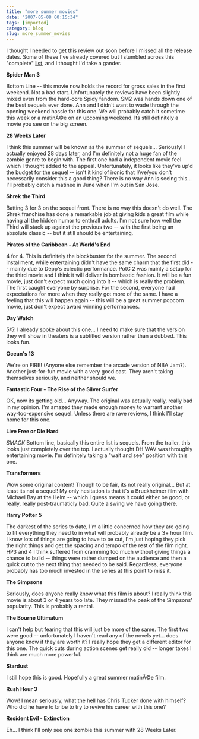 ```yaml
---
title: "more summer movies"
date: "2007-05-08 00:15:34"
tags: [imported]
category: blog
slug: more_summer_movies
---
```


I thought I needed to get this review out soon before I missed all the release dates. Some of these I've already covered but I stumbled across this "complete" <a href="https://geeksofdoom.com/2007/04/23/summer-07-movie-mayhem/">list</a>, and I thought I'd take a gander.

<strong>Spider Man 3</strong>

Bottom Line -- this movie now holds the record for gross sales in the first weekend. Not a bad start. Unfortunately the reviews have been slightly mixed even from the hard-core Spidy fandom. SM2 was hands down one of the best sequels ever done. Ann and I didn't want to wade through the opening weekend hassle for this one. We will probably catch it sometime this week or a matinÃ©e on an upcoming weekend. Its still definitely a movie you see on the big screen.

<strong>28 Weeks Later</strong>

I think this summer will be known as the summer of sequels... Seriously! I actually enjoyed 28 days later, and I'm definitely not a huge fan of the zombie genre to begin with. The first one had a independent movie feel which I thought added to the appeal. Unfortunately, it looks like they've up'd the budget for the sequel -- isn't it kind of ironic that I/we/you don't necessarily consider this a good thing? There is no way Ann is seeing this... I'll probably catch a matinee in June when I'm out in San Jose.

<strong>Shrek the Third</strong>

Batting 3 for 3 on the sequel front. There is no way this doesn't do well. The Shrek franchise has done a remarkable job at giving kids a great film while having all the hidden humor to enthrall adults. I'm not sure how well the Third will stack up against the previous two -- with the first being an absolute classic -- but it still should be entertaining.

<strong>Pirates of the Caribbean - At World's End</strong>

4 for 4. This is definitely the blockbuster for the summer. The second installment, while entertaining didn't have the same charm that the first did -- mainly due to Depp's eclectic performance. PotC 2 was mainly a setup for the third movie and I think it will deliver in bombastic fashion. It will be a fun movie, just don't expect much going into it -- which is really the problem. The first caught everyone by surprise. For the second, everyone had expectations for more when they really got more of the same. I have a feeling that this will happen again -- this will be a great summer popcorn movie, just don't expect award winning performances.

<strong>Day Watch</strong>

5/5! I already spoke about this one... I need to make sure that the version they will show in theaters is a subtitled version rather than a dubbed. This looks fun.

<strong>Ocean's 13</strong>

We're on FIRE! (Anyone else remember the arcade version of NBA Jam?). Another just-for-fun movie with a very good cast. They aren't taking themselves seriously, and neither should we.

<strong>Fantastic Four - The Rise of the Silver Surfer</strong>

OK, now its getting old... Anyway. The original was actually really, really bad in my opinion. I'm amazed they made enough money to warrant another way-too-expensive sequel. Unless there are rave reviews, I think I'll stay home for this one.

<strong>Live Free or Die Hard</strong>

_SMACK_ Bottom line, basically this entire list is sequels. From the trailer, this looks just completely over the top. I actually thought DH WAV was throughly entertaining movie. I'm definitely taking a "wait and see" position with this one.

<strong>Transformers</strong>

Wow some original content! Though to be fair, its not really original... But at least its not a sequel! My only hesitation is that it's a Bruckheimer film with Michael Bay at the Helm -- which I guess means it could either be good, or really, really post-traumaticly bad. Quite a swing we have going there.

<strong>Harry Potter 5</strong>

The darkest of the series to date, I'm a little concerned how they are going to fit everything they need to in what will probably already be a 3+ hour film. I know lots of things are going to have to be cut, I'm just hoping they pick the right things and get the spacing and tempo of the rest of the film right. HP3 and 4 I think suffered from cramming too much without giving things a chance to build -- things were rather dumped on the audience and then a quick cut to the next thing that needed to be said. Regardless, everyone probably has too much invested in the series at this point to miss it.

<strong>The Simpsons</strong>

Seriously, does anyone really know what this film is about? I really think this movie is about 3 or 4 years too late. They missed the peak of the Simpsons' popularity. This is probably a rental.

<strong>The Bourne Ultimatum</strong>

I can't help but fearing that this will just be more of the same. The first two were good -- unfortunately I haven't read any of the novels yet... does anyone know if they are worth it? I really hope they get a different editor for this one. The quick cuts during action scenes get really old -- longer takes I think are much more powerful.

<strong>Stardust</strong>

I still hope this is good. Hopefully a great summer matinÃ©e film.

<strong>Rush Hour 3</strong>

Wow! I mean seriously, what the hell has Chris Tucker done with himself? Who did he have to bribe to try to revive his career with this one?

<strong>Resident Evil - Extinction</strong>

Eh... I think I'll only see one zombie this summer with 28 Weeks Later.

